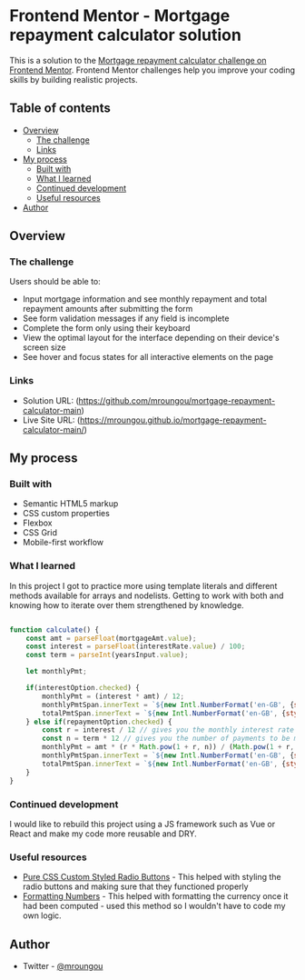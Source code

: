 # Frontend Mentor - Mortgage repayment calculator solution

This is a solution to the [Mortgage repayment calculator challenge on Frontend Mentor](https://www.frontendmentor.io/challenges/mortgage-repayment-calculator-Galx1LXK73). Frontend Mentor challenges help you improve your coding skills by building realistic projects. 

## Table of contents

- [Overview](#overview)
  - [The challenge](#the-challenge)
  - [Links](#links)
- [My process](#my-process)
  - [Built with](#built-with)
  - [What I learned](#what-i-learned)
  - [Continued development](#continued-development)
  - [Useful resources](#useful-resources)
- [Author](#author)

## Overview

### The challenge

Users should be able to:

- Input mortgage information and see monthly repayment and total repayment amounts after submitting the form
- See form validation messages if any field is incomplete
- Complete the form only using their keyboard
- View the optimal layout for the interface depending on their device's screen size
- See hover and focus states for all interactive elements on the page


### Links

- Solution URL: (https://github.com/mroungou/mortgage-repayment-calculator-main)
- Live Site URL: (https://mroungou.github.io/mortgage-repayment-calculator-main/)

## My process

### Built with

- Semantic HTML5 markup
- CSS custom properties
- Flexbox
- CSS Grid
- Mobile-first workflow

### What I learned

In this project I got to practice more using template literals and different methods available for arrays and nodelists. Getting to work with both and knowing how to iterate over them strengthened by knowledge.

```
```
```js
function calculate() {
    const amt = parseFloat(mortgageAmt.value);
    const interest = parseFloat(interestRate.value) / 100;
    const term = parseInt(yearsInput.value);

    let monthlyPmt;

    if(interestOption.checked) {
        monthlyPmt = (interest * amt) / 12;
        monthlyPmtSpan.innerText = `${new Intl.NumberFormat('en-GB', {style: 'currency', currency: 'GBP'}).format(monthlyPmt)}`;
        totalPmtSpan.innerText = `${new Intl.NumberFormat('en-GB', {style: 'currency', currency: 'GBP'}).format(monthlyPmt * 12 * term)}`;
    } else if(repaymentOption.checked) {
        const r = interest / 12 // gives you the monthly interest rate
        const n = term * 12 // gives you the number of payments to be made
        monthlyPmt = amt * (r * Math.pow(1 + r, n)) / (Math.pow(1 + r, n) - 1);
        monthlyPmtSpan.innerText = `${new Intl.NumberFormat('en-GB', {style: 'currency', currency: 'GBP'}).format(monthlyPmt)}`;
        totalPmtSpan.innerText = `${new Intl.NumberFormat('en-GB', {style: 'currency', currency: 'GBP'}).format(monthlyPmt * n)}`;
    }
}
```



### Continued development

I would like to rebuild this project using a JS framework such as Vue or React and make my code more reusable and DRY.

### Useful resources

- [Pure CSS Custom Styled Radio Buttons](https://moderncss.dev/pure-css-custom-styled-radio-buttons/) - This helped with styling the radio buttons and making sure that they functioned properly
- [Formatting Numbers](https://developer.mozilla.org/en-US/docs/Web/JavaScript/Reference/Global_Objects/Intl/NumberFormat) - This helped with formatting the currency once it had been computed - used this method so I wouldn't have to code my own logic.


## Author

- Twitter - [@mroungou](https://x.com/mroungou)



